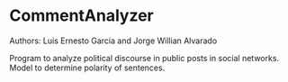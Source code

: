 # CommentAnalyzer
Authors: Luis Ernesto Garcia and Jorge Willian Alvarado

Program to analyze political discourse in public posts in social networks. 
Model to determine polarity of sentences.
